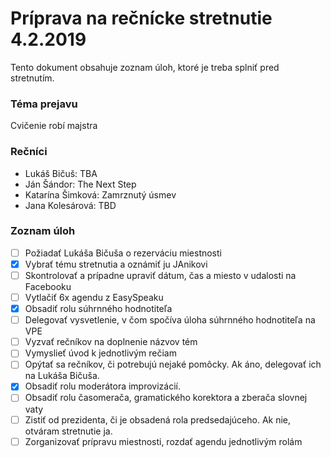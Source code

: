 # Príprava na rečnícke stretnutie 4.2.2019
Tento dokument obsahuje zoznam úloh, ktoré je treba splniť pred stretnutím.

### Téma prejavu
Cvičenie robí majstra

### Rečníci
- Lukáš Bičuš: TBA
- Ján Šándor: The Next Step
- Katarína Šimková: Zamrznutý úsmev
- Jana Kolesárová: TBD

### Zoznam úloh
- [ ] Požiadať Lukáša Bičuša o rezerváciu miestnosti
- [x] Vybrať tému stretnutia a oznámiť ju JAnikovi
- [ ] Skontrolovať a prípadne upraviť dátum, čas a miesto v udalosti na Facebooku
- [ ] Vytlačiť 6x agendu z EasySpeaku
- [x] Obsadiť rolu súhrnného hodnotiteľa
- [ ] Delegovať vysvetlenie, v čom spočíva úloha súhrnného hodnotiteľa na VPE
- [ ] Vyzvať rečníkov na doplnenie názvov tém
- [ ] Vymyslieť úvod k jednotlivým rečiam
- [ ] Opýtať sa rečníkov, či potrebujú nejaké pomôcky. Ak áno, delegovať ich na Lukáša Bičuša.
- [x] Obsadiť rolu moderátora improvizácií.
- [ ] Obsadiť rolu časomerača, gramatického korektora a zberača slovnej vaty
- [ ] Zistiť od prezidenta, či je obsadená rola predsedajúceho. Ak nie, otváram stretnutie ja.
- [ ] Zorganizovať prípravu miestnosti, rozdať agendu jednotlivým rolám
